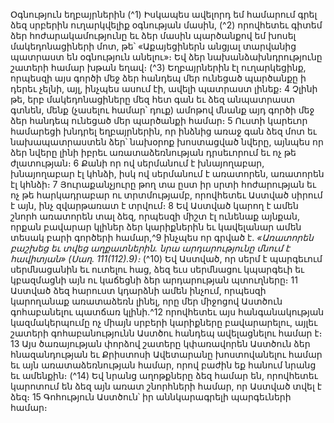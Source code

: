 
Օգնություն եղբայրներին
(^1) Իսկապես ավելորդ եմ համարում գրել ձեզ սրբերին ուղարկվելիք օգնության մասին, (^2) որովհետեւ գիտեմ ձեր
հոժարակամությունը եւ ձեր մասին պարծանքով եմ խոսել մակեդոնացիների մոտ, թե՝ «Աքայեցիներն անցյալ
տարվանից պատրաստ են օգնություն անելու»։ Եվ ձեր նախանձախնդրությունը շատերի համար խթան եղավ։
(^3) Եղբայրներին էլ ուղարկեցինք, որպեսզի այս գործի մեջ ձեր հանդեպ մեր ունեցած պարծանքը ի դերեւ չելնի, այլ, ինչպես
ասում էի, ավելի պատրաստ լինեք։ 4 Չլինի թե, երբ մակեդոնացիները մեզ հետ գան եւ ձեզ անպատրաստ գտնեն, մենք
(չասելու համար՝ դուք) ամոթով մնանք այդ գործի մեջ ձեր հանդեպ ունեցած մեր պարծանքի համար։ 5 Ուստի կարեւոր
համարեցի խնդրել եղբայրներին, որ ինձնից առաջ գան ձեզ մոտ եւ նախապատրաստեն ձեր՝ նախօրոք խոստացված
նվերը, այնպես որ ձեր նվերը լինի իբրեւ առատաձեռնության դրսեւորում եւ ոչ թե ժլատության։ 6 Քանի որ ով սերմանում
է խնայողաբար, խնայողաբար էլ կհնձի, իսկ ով սերմանում է առատորեն, առատորեն էլ կհնձի։ 7 Յուրաքանչյուրը թող
տա ըստ իր սրտի հոժարության եւ ոչ թե հարկադրաբար ու տրտմությամբ, որովհետեւ Աստված սիրում է այն, ինչ
զվարթառատ է տրվում։ 8 Եվ Աստված կարող է ամեն շնորհ առատորեն տալ ձեզ, որպեսզի միշտ էլ ունենաք այնքան,
որքան բավարար կլիներ ձեր կարիքներին եւ կավելանար ամեն տեսակ բարի գործերի համար,^9 ինչպես որ գրված է.
_«Առատորեն բաշխեց եւ տվեց աղքատներին.
նրա արդարությունը մնում է հավիտյան» (Սաղ. 111(112).9)։_
(^10) Եվ Աստված, որ սերմ է պարգեւում սերմնացանին եւ ուտելու հաց, ձեզ եւս սերմնացու կպարգեւի եւ կբազմացնի այն
ու կաճեցնի ձեր արդարության պտուղները։ 11 Աստված ձեզ հարուստ կդարձնի ամեն ինչում, որպեսզի կարողանաք
առատաձեռն լինել, որը մեր միջոցով Աստծուն գոհաբանելու պատճառ կլինի.^12 որովհետեւ այս հանգանակության
կազմակերպումը ոչ միայն սրբերի կարիքները բավարարելու, այլեւ շատերի գոհաբանությունն Աստծու հանդեպ
ավելացնելու համար է։ 13 Այս ծառայության փորձով շատերը կփառավորեն Աստծուն ձեր հնազանդության եւ Քրիստոսի
Ավետարանը խոստովանելու համար եւ այն առատաձեռնության համար, որով բաժին եք հանում նրանց եւ ամենքին։
(^14) Եվ նրանց աղոթքները ձեզ համար են, որովհետեւ կարոտում են ձեզ այն առատ շնորհների համար, որ Աստված տվել
է ձեզ։ 15 Գոհություն Աստծուն՝ իր աննկարագրելի պարգեւների համար։
